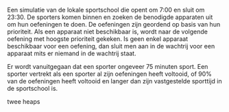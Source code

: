Een simulatie van de lokale sportschool die opent om 7:00 en sluit om 23:30. De sporters komen binnen en zoeken de benodigde apparaten uit om hun oefeningen te doen. De oefeningen zijn geordend op basis van hun prioriteit. Als een apparaat niet beschikbaar is, wordt naar de volgende oefening met hoogste prioriteit gekeken. Is geen enkel apparaat beschikbaar voor een oefening, dan sluit men aan in de wachtrij voor een apparaat mits er niemand in de wachtrij staat.

Er wordt vanuitgegaan dat een sporter ongeveer 75 minuten sport. Een sporter vertrekt als een sporter al zijn oefeningen heeft voltooid, of 90% van de oefeningen heeft voltooid en langer dan zijn vastgestelde sporttijd in de sportschool is.

twee heaps